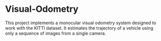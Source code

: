 # Visual-Odometry
This project implements a monocular visual odometry system designed to work with the KITTI dataset. It estimates the trajectory of a vehicle using only a sequence of images from a single camera.
